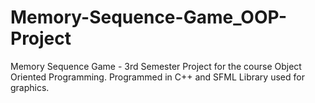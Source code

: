# Memory-Sequence-Game_OOP-Project
Memory Sequence Game - 3rd Semester Project for the course Object Oriented Programming. Programmed in C++ and SFML Library used for graphics. 

